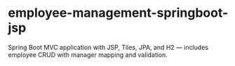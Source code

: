 # employee-management-springboot-jsp
Spring Boot MVC application with JSP, Tiles, JPA, and H2 — includes employee CRUD with manager mapping and validation.
